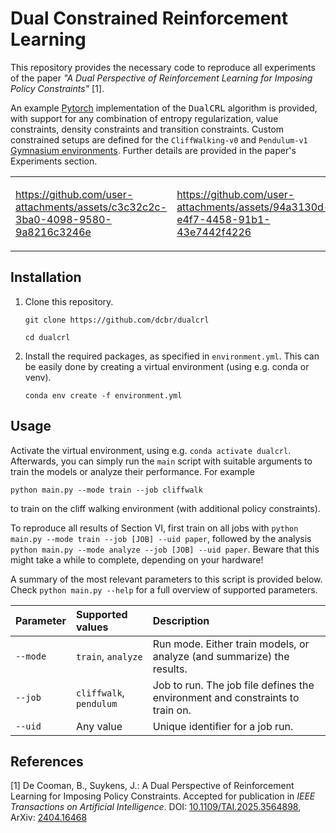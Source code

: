 # Dual Constrained Reinforcement Learning
This repository provides the necessary code to reproduce all experiments of the paper *"A Dual Perspective of Reinforcement Learning for Imposing Policy Constraints"* [1].

An example [Pytorch](https://pytorch.org) implementation of the <tt>DualCRL</tt> algorithm is provided, with support for any combination of entropy regularization, value constraints, density constraints and transition constraints.
Custom constrained setups are defined for the `CliffWalking-v0` and `Pendulum-v1` [Gymnasium environments](https://gymnasium.farama.org).
Further details are provided in the paper's Experiments section.

<table>
<tr>
<td>

https://github.com/user-attachments/assets/c3c32c2c-3ba0-4098-9580-9a8216c3246e

</td>
<td>

https://github.com/user-attachments/assets/94a3130d-e4f7-4458-91b1-43e7442f4226

</td>
</tr>
</table>

## Installation
1. Clone this repository.

   ``git clone https://github.com/dcbr/dualcrl``

   ``cd dualcrl``

2. Install the required packages, as specified in `environment.yml`.
   This can be easily done by creating a virtual environment (using e.g. conda or venv).

   ``conda env create -f environment.yml``

## Usage
Activate the virtual environment, using e.g. `conda activate dualcrl`. Afterwards, you can simply run the `main` script with suitable arguments to train the models or analyze their performance.
For example

``python main.py --mode train --job cliffwalk``

to train on the cliff walking environment (with additional policy constraints).

To reproduce all results of Section VI, first train on all jobs with ``python main.py --mode train --job [JOB] --uid paper``, followed by the analysis ``python main.py --mode analyze --job [JOB] --uid paper``. Beware that this might take a while to complete, depending on your hardware!

A summary of the most relevant parameters to this script is provided below.
Check ``python main.py --help`` for a full overview of supported parameters.

| Parameter | Supported values        | Description                                                                   |
|:----------|:------------------------|:------------------------------------------------------------------------------|
| `--mode`  | `train`, `analyze`      | Run mode. Either train models, or analyze (and summarize) the results.        |
| `--job`   | `cliffwalk`, `pendulum` | Job to run. The job file defines the environment and constraints to train on. |
| `--uid`   | Any value               | Unique identifier for a job run.                                              |

## References
[1] De Cooman, B., Suykens, J.: A Dual Perspective of Reinforcement Learning for Imposing Policy Constraints. Accepted for publication in *IEEE Transactions on Artificial Intelligence*. DOI: [10.1109/TAI.2025.3564898](https://doi.org/10.1109/TAI.2025.3564898), ArXiv: [2404.16468](https://arxiv.org/abs/2404.16468)
